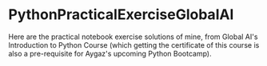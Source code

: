 # PythonPracticalExerciseGlobalAI
Here are the practical notebook exercise solutions of mine, from Global AI's Introduction to Python Course (which getting the certificate of this course is also a pre-requisite for Aygaz's upcoming Python Bootcamp).
